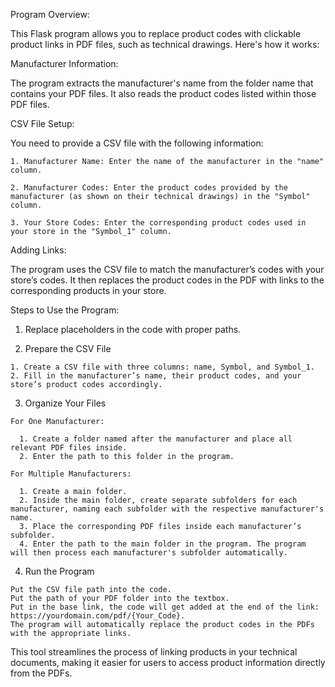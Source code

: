 Program Overview:

  This Flask program allows you to replace product codes with clickable product links in PDF files, such as technical drawings. Here's how it works:

Manufacturer Information:

  The program extracts the manufacturer's name from the folder name that contains your PDF files.
  It also reads the product codes listed within those PDF files.

CSV File Setup:

  You need to provide a CSV file with the following information:
  
    1. Manufacturer Name: Enter the name of the manufacturer in the "name" column.
    
    2. Manufacturer Codes: Enter the product codes provided by the manufacturer (as shown on their technical drawings) in the "Symbol" column.
    
    3. Your Store Codes: Enter the corresponding product codes used in your store in the "Symbol_1" column.
    
Adding Links:

  The program uses the CSV file to match the manufacturer’s codes with your store’s codes.
  It then replaces the product codes in the PDF with links to the corresponding products in your store.

Steps to Use the Program:
  
  1. Replace placeholders in the code with proper paths.

  2. Prepare the CSV File
     
    1. Create a CSV file with three columns: name, Symbol, and Symbol_1.
    2. Fill in the manufacturer’s name, their product codes, and your store’s product codes accordingly.

  3. Organize Your Files
     
    For One Manufacturer:

      1. Create a folder named after the manufacturer and place all relevant PDF files inside.
      2. Enter the path to this folder in the program.
      
    For Multiple Manufacturers:

      1. Create a main folder.
      2. Inside the main folder, create separate subfolders for each manufacturer, naming each subfolder with the respective manufacturer's name.
      3. Place the corresponding PDF files inside each manufacturer’s subfolder.
      4. Enter the path to the main folder in the program. The program will then process each manufacturer's subfolder automatically.

  4. Run the Program
     
    Put the CSV file path into the code.
    Put the path of your PDF folder into the textbox.
    Put in the base link, the code will get added at the end of the link: https://yourdomain.com/pdf/{Your_Code}.
    The program will automatically replace the product codes in the PDFs with the appropriate links.

This tool streamlines the process of linking products in your technical documents, making it easier for users to access product information directly from the PDFs.
